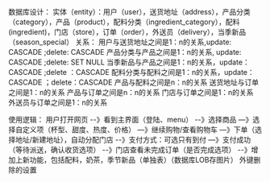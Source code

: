 数据库设计：
实体（entity）：用户（user），送货地址（address），产品分类（category），产品（product），配料分类（ingredient_category），配料(ingredient)，门店（store），订单（order），外送员（delivery），当季新品（season_special）
关系：
用户与送货地址之间是1：n的关系,update: CASCADE  ;delete: CASCADE
产品分类与产品之间是1：n的关系, update: CASCADE  ;delete: SET NULL
当季新品与产品之间是1：n的关系，update：CASCADE ;delete ：CASCADE
配料分类与配料之间是1：n的关系，update：CASCADE ；delete：CASCADE
产品与配料之间是n：n的关系
送货地址与订单之间是1：n的关系
产品与订单之间是n：n的关系
门店与订单之间是1：n的关系
外送员与订单之间是1：n的关系

使用逻辑：
用户打开网页
--》看到主界面（登陆、menu）
--》选择商品
—》选择自定义项（杯型、甜度、热度、价格）
—》继续购物/查看购物车
—》下单（选择地址/新建地址），自动分配门店
--》支付方式：可选只有到付
—》支付成功（等待派送，确认收货选项）
--》门店查看未完成订单（是否完成选项）
--》增加上新功能，包括配料，奶茶，季节新品（单独表）（数据库LOB存图片）
外键删除的设置
